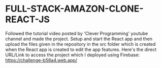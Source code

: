 # FULL-STACK-AMAZON-CLONE-REACT-JS
Followed the tutorial video posted by 'Clever Programming' youtube channel and made the project.
Setup and start the React app and then upload the files given in the repository in the src folder which is created when the React app is created to edit the app features.
Here's the direct URL/Link to access the project which I deployed using Firebase: https://challenge-b58a4.web.app/
